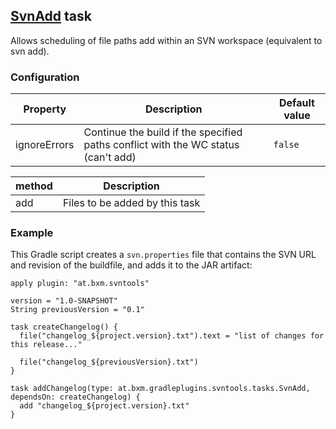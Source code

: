 ## [SvnAdd](../src/main/groovy/at/bxm/gradleplugins/svntools/tasks/SvnAdd.groovy) task

Allows scheduling of file paths add within an SVN workspace (equivalent to svn add).

### Configuration

Property           | Description | Default value
------------------ | ----------- | -------------
ignoreErrors       | Continue the build if the specified paths conflict with the WC status (can't add) | `false`

method             | Description 
------------------ | -----------------------
add                | Files to be added by this task

### Example

This Gradle script creates a `svn.properties` file that contains the SVN URL and revision of the buildfile, and adds it to the JAR artifact:

    apply plugin: "at.bxm.svntools"

    version = "1.0-SNAPSHOT"
    String previousVersion = "0.1"

    task createChangelog() {
      file("changelog_${project.version}.txt").text = "list of changes for this release..."
      
      file("changelog_${previousVersion}.txt")
    }

    task addChangelog(type: at.bxm.gradleplugins.svntools.tasks.SvnAdd, dependsOn: createChangelog) {
      add "changelog_${project.version}.txt"
    }
